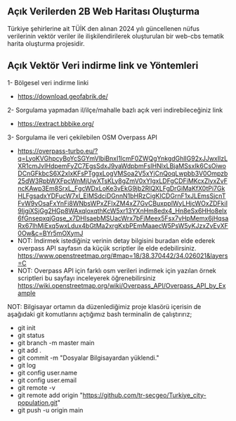 ## Açık Verilerden 2B Web Haritası Oluşturma
Türkiye şehirlerine ait TÜİK den alınan 2024 yılı güncellenen nüfus verilerinin vektör veriler ile ilişkilendirilerek oluşturulan bir web-cbs tematik harita oluşturma projesidir.

 
## Açık Vektör Veri indirme link ve Yöntemleri

1- Bölgesel veri indirme linki 
- https://download.geofabrik.de/

2- Sorgulama yapmadan il/ilçe/mahalle bazlı açık veri indirebileceğiniz link 
- https://extract.bbbike.org/

3- Sorgulama ile veri çekilebilen OSM Overpass API 
- https://overpass-turbo.eu/?q=LyoKVGhpcyBoYcSGYmVlbiBnxI1lcmF0ZWQgYnkgdGhlIG92xJJwxIlzLXR1cmJvIHdpemFyZC7EgsSdxJ9yaWdpbmFsIHNlxLBjaMSsxIk6CsOiwoDCnGFkbcS6X2xlxKFsPTggxLogVMSoa2V5xYjCnQoqLwpbb3V0Ompzb25dW3RpbWXFpcWnMjUwXTsKLy8gZmV0xYIgxLDFgCDFiMKcxZlyxZvFncKAwp3Em8SrxL_FgcWDxLoKe3vEkG9jb2RlQXLFgDrGiMaKfX0tPi7GkHLFgsadxYDFucW7xI_ElMSdciDGnnN1bHRzCigKICDGrnF1xJLEmsSjcnTFvW9yOsaFxYnFi8WNbsWPxZFlxZM4xZ7GvCBuxpplWyLHjcWOxZDFkiI9IjgiXSjGg2HGp8WAxqloxqthKcW5xr13YXnHm8edx4_Hn8eSx6HHo8elx6fGnsepxqjGqse_x7DHlsaebMSUacWrx7bFjMeex5Fsx7vHpMemx6jHqsaRx67IhMiExq5wxLdux4bGtMa2xrgKxbPEmMaaecW5PsW5yKJzxZvEvXF0Ow&c=BYr5mOXymJ
- NOT: İndirmek istediğiniz verinin detay bilgisini buradan elde ederek overpass API sayfasın da küçük scriptler ile elde edebilirsiniz. https://www.openstreetmap.org/#map=18/38.370442/34.026021&layers=C
- NOT: Overpass API için farklı osm verileri indirmek için yazılan örnek scriptleri bu sayfayı inceleyerek öğrenebilirsiniz https://wiki.openstreetmap.org/wiki/Overpass_API/Overpass_API_by_Example

NOT: Bilgisayar ortamın da düzenlediğimiz proje klasörü içerisin de aşağıdaki git komutlarını açtığımız bash terminalin de çalıştırırız;

 - git init
 - git status
 - git branch -m master main
 - git add .
 - git commit -m "Dosyalar Bilgisayardan yüklendi."
 - git log
 - git config user.name
 - git config user.email
 - git remote -v
 - git remote add origin "https://github.com/tr-secgeo/Turkiye_city-population.git" 
 - git push -u origin main
